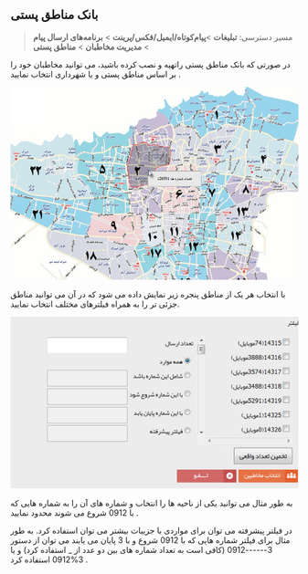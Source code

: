 ﻿## بانک مناطق پستی

> مسیر دسترسی:  **تبلیغات** >**پیام‌کوتاه/ایمیل/فکس/پرینت** > **برنامه‌های ارسال پیام** > **مدیریت مخاطبان** > **مناطق پستی**

در صورتی که بانک مناطق پستی راتهیه و نصب کرده باشید، می توانید مخاطبان خود را بر اساس مناطق پستی و یا شهرداری انتخاب نمایید .

![](TehranPostPart1.jpg)

با انتخاب هر یک از مناطق پنجره زیر نمایش داده می شود که در آن می توانید مناطق جزئی تر را به همراه فیلترهای مختلف انتخاب نمایید.

![](TehranPostPart2.jfif)

به طور مثال می توانید یکی از ناحیه ها را انتخاب و شماره های آن را به شماره هایی که با 0912 شروع می شوند محدود نمایید .

در فیلتر پیشرفته می توان برای مواردی با جزییات بیشتر می توان استفاده کرد. به طور مثال برای فیلتر شماره هایی که با 0912 شروع و با 3 پایان می یابند می توان از دستور  3------0912 (کافی است به تعداد شماره های بین دو عدد از _ استفاده کرد)  و یا 3%0912 استفاده کرد .

